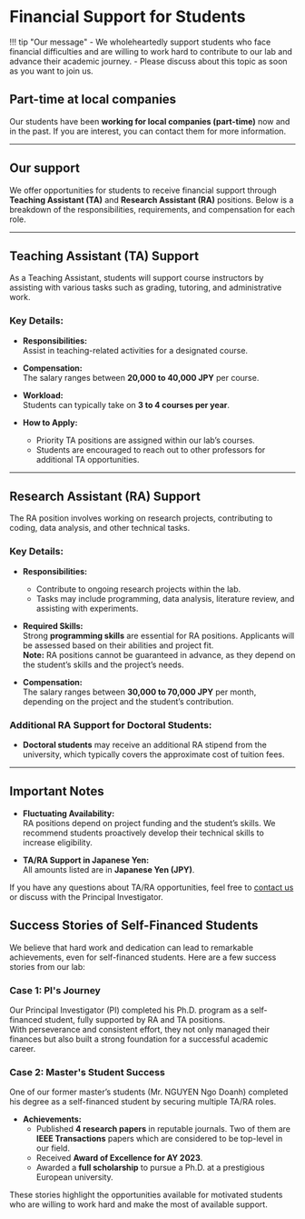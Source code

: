 

# Financial Support for Students

!!! tip "Our message"
    - We wholeheartedly support students who face financial difficulties and are willing to work hard to contribute to our lab and advance their academic journey. 
    - Please discuss about this topic as soon as you want to join us.


## Part-time at local companies

Our students have been **working for local companies (part-time)** now and in the past. If you are interest, you can contact them for more information.

---

## Our support

We offer opportunities for students to receive financial support through **Teaching Assistant (TA)** and **Research Assistant (RA)** positions. Below is a breakdown of the responsibilities, requirements, and compensation for each role.

---

## Teaching Assistant (TA) Support

As a Teaching Assistant, students will support course instructors by assisting with various tasks such as grading, tutoring, and administrative work.

### Key Details:
- **Responsibilities:**  
  Assist in teaching-related activities for a designated course.
  
- **Compensation:**  
  The salary ranges between **20,000 to 40,000 JPY** per course.

- **Workload:**  
  Students can typically take on **3 to 4 courses per year**.

- **How to Apply:**  
  - Priority TA positions are assigned within our lab’s courses.  
  - Students are encouraged to reach out to other professors for additional TA opportunities.

---

## Research Assistant (RA) Support

The RA position involves working on research projects, contributing to coding, data analysis, and other technical tasks.

### Key Details:
- **Responsibilities:**  
  - Contribute to ongoing research projects within the lab.  
  - Tasks may include programming, data analysis, literature review, and assisting with experiments.

- **Required Skills:**  
  Strong **programming skills** are essential for RA positions. Applicants will be assessed based on their abilities and project fit.  
  **Note:** RA positions cannot be guaranteed in advance, as they depend on the student’s skills and the project’s needs.

- **Compensation:**  
  The salary ranges between **30,000 to 70,000 JPY** per month, depending on the project and the student’s contribution.

### Additional RA Support for Doctoral Students:
- **Doctoral students** may receive an additional RA stipend from the university, which typically covers the approximate cost of tuition fees.

---

## Important Notes
- **Fluctuating Availability:**  
  RA positions depend on project funding and the student’s skills. We recommend students proactively develop their technical skills to increase eligibility.
  
- **TA/RA Support in Japanese Yen:**  
  All amounts listed are in **Japanese Yen (JPY)**.

If you have any questions about TA/RA opportunities, feel free to [contact us](contact.md) or discuss with the Principal Investigator.

## Success Stories of Self-Financed Students

We believe that hard work and dedication can lead to remarkable achievements, even for self-financed students. Here are a few success stories from our lab:

### Case 1: PI's Journey  

Our Principal Investigator (PI) completed his Ph.D. program as a self-financed student, fully supported by RA and TA positions.  
With perseverance and consistent effort, they not only managed their finances but also built a strong foundation for a successful academic career.

### Case 2: Master's Student Success  

One of our former master’s students (Mr. NGUYEN Ngo Doanh) completed his degree as a self-financed student by securing multiple TA/RA roles.  

- **Achievements:**  
    - Published **4 research papers** in reputable journals. Two of them are **IEEE Transactions** papers which are considered to be top-level in our field. 
    - Received **Award of Excellence for AY 2023**.
    - Awarded a **full scholarship** to pursue a Ph.D. at a prestigious European university.  

These stories highlight the opportunities available for motivated students who are willing to work hard and make the most of available support.


